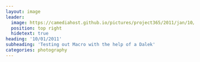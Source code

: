 ```yaml
---
layout: image
leader:
  image: https://camediahost.github.io/pictures/project365/2011/jan/10/100111.jpg
  position: top right
  hidetext: true
heading: '10/01/2011'
subheading: 'Testing out Macro with the help of a Dalek'
categories: photography
---
```

